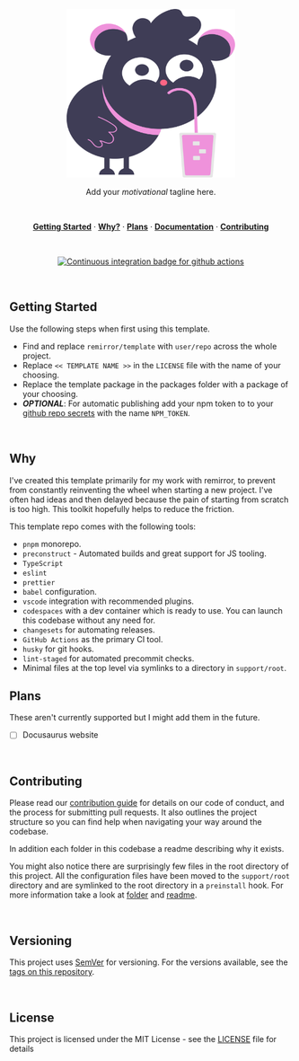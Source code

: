 <p align="center">
  <a href="#">
    <img width="300" height="300" src="../support/assets/logo.svg" alt="svg logo from undraw.co" title="SVG Logo from undraw.co" />
  </a>
</p>

<p align="center">
  Add your <em>motivational</em> tagline here.
</p>

<br />

<p align="center">
  <a href="#getting-started"><strong>Getting Started</strong></a> ·
  <a href="#why"><strong>Why?</strong></a> ·
  <a href="#plans"><strong>Plans</strong></a> ·
  <a href="../docs"><strong>Documentation</strong></a> ·
  <a href="../docs/contributing.md"><strong>Contributing</strong></a>
</p>

<br />

<p align="center">
  <a href="https://github.com/remirror/template/actions?query=workflow:ci">
    <img src="https://github.com/remirror/template/workflows/ci/badge.svg?branch=main" alt="Continuous integration badge for github actions" title="CI Badge" />
  </a>
</p>

<br />

## Getting Started

Use the following steps when first using this template.

- Find and replace `remirror/template` with `user/repo` across the whole project.
- Replace `<< TEMPLATE NAME >>` in the `LICENSE` file with the name of your choosing.
- Replace the template package in the packages folder with a package of your choosing.
- **_OPTIONAL_**: For automatic publishing add your npm token to to your [github repo secrets](https://docs.github.com/en/actions/configuring-and-managing-workflows/creating-and-storing-encrypted-secrets) with the name `NPM_TOKEN`.

<br />

## Why

I've created this template primarily for my work with remirror, to prevent from constantly reinventing the wheel when starting a new project. I've often had ideas and then delayed because the pain of starting from scratch is too high. This toolkit hopefully helps to reduce the friction.

This template repo comes with the following tools:

- `pnpm` monorepo.
- `preconstruct` - Automated builds and great support for JS tooling.
- `TypeScript`
- `eslint`
- `prettier`
- `babel` configuration.
- `vscode` integration with recommended plugins.
- `codespaces` with a dev container which is ready to use. You can launch this codebase without any need for.
- `changesets` for automating releases.
- `GitHub Actions` as the primary CI tool.
- `husky` for git hooks.
- `lint-staged` for automated precommit checks.
- Minimal files at the top level via symlinks to a directory in `support/root`.

## Plans

These aren't currently supported but I might add them in the future.

- [ ] Docusaurus website

<br />

## Contributing

Please read our [contribution guide] for details on our code of conduct, and the process for submitting pull requests. It also outlines the project structure so you can find help when navigating your way around the codebase.

In addition each folder in this codebase a readme describing why it exists.

You might also notice there are surprisingly few files in the root directory of this project. All the configuration files have been moved to the `support/root` directory and are symlinked to the root directory in a `preinstall` hook. For more information take a look at [folder](../support/root) and [readme](../support/root/readme.md).

<br />

## Versioning

This project uses [SemVer](http://semver.org/) for versioning. For the versions available, see the [tags on this repository](https://github.com/remirror/template/tags).

<br />

## License

This project is licensed under the MIT License - see the [LICENSE](LICENSE) file for details

[contribution guide]: ../docs/contributing
[typescript]: https://github.com/microsoft/Typescript
